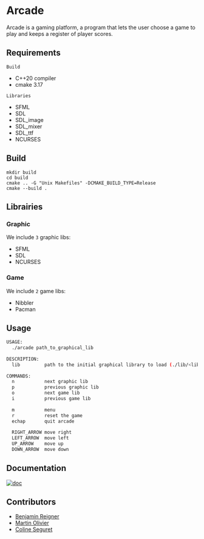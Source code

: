 # Arcade
Arcade is a gaming platform, a program that lets the user choose a game to play and keeps a register of player scores.

## Requirements

`Build`
- C++20 compiler
- cmake 3.17

`Libraries`
- SFML
- SDL
- SDL_image
- SDL_mixer
- SDL_ttf
- NCURSES

## Build

```
mkdir build
cd build
cmake .. -G "Unix Makefiles" -DCMAKE_BUILD_TYPE=Release
cmake --build .
```

## Librairies
### Graphic
We include `3` graphic libs:   
- SFML
- SDL
- NCURSES   

### Game
We include `2` game libs:
- Nibbler
- Pacman  

## Usage
```bash
USAGE:
  ./arcade path_to_graphical_lib
  
DESCRIPTION:
  lib         path to the initial graphical library to load (./lib/<lib_name.so>)
  
COMMANDS:
  n           next graphic lib
  p           previous graphic lib
  o           next game lib
  i           previous game lib
  
  m           menu
  r           reset the game
  echap       quit arcade
  
  RIGHT_ARROW move right
  LEFT_ARROW  move left
  UP_ARROW    move up
  DOWN_ARROW  move down
```

## Documentation

[![doc](https://img.shields.io/badge/Documentation-pdf-red.svg)](./doc/documentation.pdf)

## Contributors

- [Benjamin Reigner](https://github.com/Breigner01)
- [Martin Olivier](https://github.com/tocola)
- [Coline Seguret](https://github.com/Cleopha)

